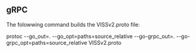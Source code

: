 ## gRPC

The folowwing command builds the VISSv2.proto file:

protoc --go_out=. --go_opt=paths=source_relative     --go-grpc_out=. --go-grpc_opt=paths=source_relative     VISSv2.proto


